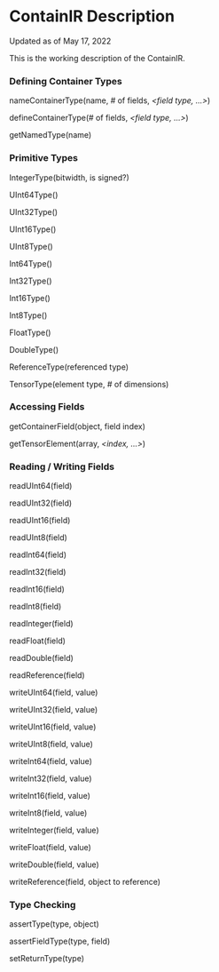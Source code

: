 # ContainIR Description
Updated as of May 17, 2022

This is the working description of the ContainIR.

### Defining Container Types
nameContainerType(name, # of fields, *<field type, ...>*)

defineContainerType(# of fields, *<field type, ...>*)

getNamedType(name)

### Primitive Types
IntegerType(bitwidth, is signed?)

UInt64Type()

UInt32Type()

UInt16Type()

UInt8Type()

Int64Type()

Int32Type()

Int16Type()

Int8Type()

FloatType()

DoubleType()

ReferenceType(referenced type)

TensorType(element type, # of dimensions)

### Accessing Fields
getContainerField(object, field index)

getTensorElement(array, *<index, ...>*)

### Reading / Writing Fields
readUInt64(field)

readUInt32(field)

readUInt16(field)

readUInt8(field)

readInt64(field)

readInt32(field)

readInt16(field)

readInt8(field)

readInteger(field)

readFloat(field)

readDouble(field)

readReference(field)

writeUInt64(field, value)

writeUInt32(field, value)

writeUInt16(field, value)

writeUInt8(field, value)

writeInt64(field, value)

writeInt32(field, value)

writeInt16(field, value)

writeInt8(field, value)

writeInteger(field, value)

writeFloat(field, value)

writeDouble(field, value)

writeReference(field, object to reference)

### Type Checking
assertType(type, object)

assertFieldType(type, field)

setReturnType(type)
